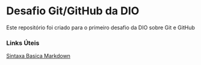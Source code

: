 # Desafio Git/GitHub da DIO
Este repositório foi criado para o primeiro desafio da DIO sobre Git e GitHub

### Links Úteis
[Sintaxa Basica Markdown](https://www.markdownguide.org/basic-syntax)
